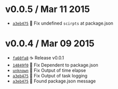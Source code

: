 v0.0.5 / Mar 11 2015
=========================
 * [`a3eb475`][0] :bug: Fix undefined `scirpts` at package.json

[5]: https://github.com/59naga/abigail/commit/

v0.0.4 / Mar 09 2015
=========================
 * [`fa60fa8`][1] :coffee: Release v0.0.1
 * [`14849f0`][2] :bug: Fix Dependent to package.json
 * [`unknown`][3] :bug: Fix Output of time elapse
 * [`a3eb475`][4] :bug: Fix Output of task logging
 * [`a3eb475`][4] :memo: Found package.json message

[1]: https://github.com/59naga/abigail/commit/fa60fa82d6883597cc9cb3cdf6fabf8cec4c92b5
[2]: https://github.com/59naga/abigail/commit/14849f049a29a5062970c71ecfb3373409df7196
[3]: https://github.com/59naga/abigail/commit/115d4b57aae23088842a43a1d985d1196137c740
[4]: https://github.com/59naga/abigail/commit/a3eb475c9f8cc1364c2a3d98488f22d9088c29f5

[0]: https://github.com/59naga/abigail/commits/master